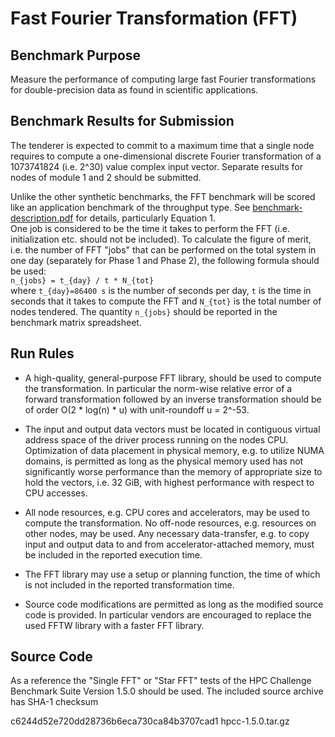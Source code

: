 Fast Fourier Transformation (FFT)
=================================

Benchmark Purpose
-----------------

Measure the performance of computing large fast Fourier transformations
for double-precision data as found in scientific applications.


Benchmark Results for Submission
--------------------------------

The tenderer is expected to commit to a maximum time that a single node
requires to compute a one-dimensional discrete Fourier transformation of
a 1073741824 (i.e. 2^30) value complex input vector.  Separate results for
nodes of module 1 and 2 should be submitted.

Unlike the other synthetic benchmarks, the FFT benchmark will be scored like
an application benchmark of the throughput type. See
[benchmark-description.pdf](../../../../benchmark-description.pdf) for
details, particularly Equation 1.  
One job is considered to be the time it takes to perform the
FFT (i.e. initialization etc. should not be included). To calculate the
figure of merit, i.e. the number of FFT "jobs" that can be
performed on the total system in one day (separately for Phase 1 and
Phase 2), the following formula should be used:  
`n_{jobs} = t_{day} / t * N_{tot}`  
where `t_{day}=86400 s` is the number of seconds per day, `t` is the 
time in seconds that it takes to compute the FFT and `N_{tot}` is the 
total number of nodes tendered. The quantity `n_{jobs}` should be 
reported in the benchmark matrix spreadsheet. 


Run Rules
---------

* A high-quality, general-purpose FFT library, should be used to compute the
  transformation.  In particular the norm-wise relative error of a forward
  transformation followed by an inverse transformation should be of
  order O(2 * log(n) * u) with unit-roundoff u = 2^-53.

* The input and output data vectors must be located in contiguous virtual
  address space of the driver process running on the nodes CPU. Optimization
  of data placement in physical memory, e.g. to utilize NUMA domains, is
  permitted as long as the physical memory used has not significantly worse
  performance than the memory of appropriate size to hold the vectors,
  i.e. 32 GiB, with highest performance with respect to CPU accesses.

* All node resources, e.g. CPU cores and accelerators, may be used to compute
  the transformation.  No off-node resources, e.g. resources on other nodes,
  may be used.  Any necessary data-transfer, e.g. to copy input and output
  data to and from accelerator-attached memory, must be included in the
  reported execution time.

* The FFT library may use a setup or planning function, the time of which
  is not included in the reported transformation time.

* Source code modifications are permitted as long as the modified source
  code is provided.  In particular vendors are encouraged to replace the
  used FFTW library with a faster FFT library.


Source Code
-----------

As a reference the "Single FFT" or "Star FFT" tests of the HPC Challenge
Benchmark Suite Version 1.5.0 should be used.  The included source archive
has SHA-1 checksum

c6244d52e720dd28736b6eca730ca84b3707cad1  hpcc-1.5.0.tar.gz